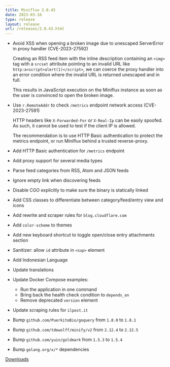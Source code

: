 ```yaml
---
title: Miniflux 2.0.43
date: 2023-03-16
type: release
layout: release
url: /releases/2.0.43.html
---
```


* Avoid XSS when opening a broken image due to unescaped ServerError in proxy handler (CVE-2023-27592)
    
    Creating an RSS feed item with the inline description containing an `<img>` tag
    with a `srcset` attribute pointing to an invalid URL like
    `http:a<script>alert(1)</script>`, we can coerce the proxy handler into an error
    condition where the invalid URL is returned unescaped and in full.
    
    This results in JavaScript execution on the Miniflux instance as soon as the
    user is convinced to open the broken image.

* Use `r.RemoteAddr` to check `/metrics` endpoint network access (CVE-2023-27591)
    
    HTTP headers like `X-Forwarded-For` or `X-Real-Ip` can be easily spoofed. As
    such, it cannot be used to test if the client IP is allowed.
    
    The recommendation is to use HTTP Basic authentication to protect the
    metrics endpoint, or run Miniflux behind a trusted reverse-proxy.

* Add HTTP Basic authentication for `/metrics` endpoint
* Add proxy support for several media types
* Parse feed categories from RSS, Atom and JSON feeds
* Ignore empty link when discovering feeds
* Disable CGO explicitly to make sure the binary is statically linked
* Add CSS classes to differentiate between category/feed/entry view and icons
* Add rewrite and scraper rules for `blog.cloudflare.com`
* Add `color-scheme` to themes
* Add new keyboard shortcut to toggle open/close entry attachments section
* Sanitizer: allow `id` attribute in `<sup>` element
* Add Indonesian Language
* Update translations
* Update Docker Compose examples:
    - Run the application in one command
    - Bring back the health check condition to `depends_on`
    - Remove deprecated `version` element
* Update scraping rules for `ilpost.it`
* Bump `github.com/PuerkitoBio/goquery` from `1.8.0` to `1.8.1`
* Bump `github.com/tdewolff/minify/v2` from `2.12.4` to `2.12.5`
* Bump `github.com/yuin/goldmark` from `1.5.3` to `1.5.4`
* Bump `golang.org/x/*` dependencies

[Downloads](https://github.com/miniflux/v2/releases/tag/2.0.43)
